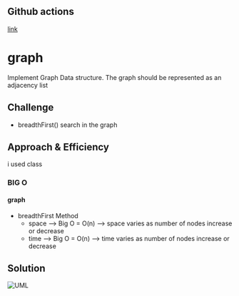 ## Github actions
[link](https://github.com/ruwaid-401-advanced-javascript/data-structures-and-algorithms/pull/27/checks)

# graph

Implement Graph Data structure.  The graph should be represented as an adjacency list

## Challenge

* breadthFirst()
 search in the graph
## Approach & Efficiency

i used class 
### BIG O
#### graph 
* breadthFirst Method
  * space --> Big O = O(n) -->  space varies as number of nodes increase or decrease
  * time --> Big O = O(n) -->  time varies as number of nodes increase or decrease

## Solution

![UML](../assets/graph.png)